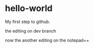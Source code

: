 # hello-world
My first step to github.

the editing on dev branch

now the another editing on the notepad++